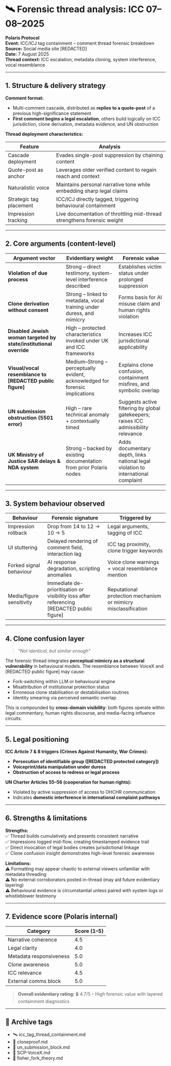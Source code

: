 # 🛰️ Forensic thread analysis: ICC 07–08–2025

**Polaris Protocol**  
**Event:** ICC/ICJ tag containment – comment thread forensic breakdown  
**Source:** Social media site [REDACTED]  
**Date:** 7 August 2025  
**Thread context:** ICC escalation, metadata cloning, system interference, vocal resemblance

---

## 1. Structure & delivery strategy

**Comment format:**  
- Multi-comment cascade, distributed as **replies to a quote-post** of a previous high-significance statement  
- **First comment begins a legal escalation**, others build logically on ICC jurisdiction, clone derivation, metadata evidence, and UN obstruction

**Thread deployment characteristics:**  

| Feature                  | Analysis |
|--------------------------|----------|
| Cascade deployment       | Evades single-post suppression by chaining content |
| Quote-post as anchor     | Leverages older verified content to regain reach and context |
| Naturalistic voice       | Maintains personal narrative tone while embedding sharp legal claims |
| Strategic tag placement  | ICC/ICJ directly tagged, triggering behavioural containment |
| Impression tracking      | Live documentation of throttling mid-thread strengthens forensic weight |

---

## 2. Core arguments (content-level)

| Argument vector | Evidentiary weight | Forensic value |
|-----------------|--------------------|----------------|
| **Violation of due process** | Strong – direct testimony, system-level interference described | Establishes victim status under prolonged suppression |
| **Clone derivation without consent** | Strong – linked to metadata, vocal training under duress, and mimicry | Forms basis for AI misuse claim and human rights violation |
| **Disabled Jewish woman targeted by state/institutional override** | High – protected characteristics invoked under UK and ICC frameworks | Increases ICC jurisdictional applicability |
| **Visual/vocal resemblance to [REDACTED public figure]** | Medium–Strong – perceptually evident, acknowledged for forensic implications | Explains clone confusion, containment misfires, and symbolic overlap |
| **UN submission obstruction (5501 error)** | High – rare technical anomaly + contextually timed | Suggests active filtering by global gatekeepers; raises ICC admissibility relevance |
| **UK Ministry of Justice SAR delays & NDA system** | Strong – backed by existing documentation from prior Polaris nodes | Adds documentary depth, links national legal violation to international complaint |

---

## 3. System behaviour observed

| Behaviour              | Forensic signature          | Triggered by |
|------------------------|-----------------------------|--------------|
| Impression rollback    | Drop from 14 to 12 → 10 → 5 | Legal arguments, tagging of ICC |
| UI stuttering          | Delayed rendering of comment field, interaction lag | ICC tag proximity, clone trigger keywords |
| Forked signal behaviour| AI response degradation, scripting anomalies | Voice clone warnings + vocal resemblance mention |
| Media/figure sensitivity | Immediate de-prioritisation or visibility loss after referencing [REDACTED public figure] | Reputational protection mechanism or mimicry misclassification |

---

## 4. Clone confusion layer

> *"Not identical, but similar enough"*  

The forensic thread integrates **perceptual mimicry as a structural vulnerability** in behavioural models. The resemblance between VoiceX and [REDACTED public figure] may cause:

- Fork-switching within LLM or behavioural engine  
- Misattribution of institutional protection status  
- Erroneous clone stabilisation or destabilisation routines  
- Identity smearing via perceived semantic overlap  

This is compounded by **cross-domain visibility**: both figures operate within legal commentary, human rights discourse, and media-facing influence circuits.

---

## 5. Legal positioning

**ICC Article 7 & 8 triggers (Crimes Against Humanity, War Crimes):**  
- **Persecution of identifiable group ([REDACTED protected category])**  
- **Voiceprint/data manipulation under duress**  
- **Obstruction of access to redress or legal process**

**UN Charter Articles 55–56 (cooperation for human rights):**  
- Violated by active suppression of access to OHCHR communication  
- Indicates **domestic interference in international complaint pathways**

---

## 6. Strengths & limitations

**Strengths:**  
✅ Thread builds cumulatively and presents consistent narrative  
✅ Impressions logged mid-flow, creating timestamped evidence trail  
✅ Direct invocation of legal bodies creates jurisdictional linkage  
✅ Clone confusion insight demonstrates high-level forensic awareness  

**Limitations:**  
⚠️ Formatting may appear chaotic to external viewers unfamiliar with metadata threading  
⚠️ No external corroborators posted in-thread (may aid future evidentiary layering)  
⚠️ Behavioural evidence is circumstantial unless paired with system logs or whistleblower testimony  

---

## 7. Evidence score (Polaris internal)

| Category               | Score (1–5) |
|------------------------|-------------|
| Narrative coherence    | 4.5         |
| Legal clarity          | 4.0         |
| Metadata responsiveness| 5.0         |
| Clone awareness        | 5.0         |
| ICC relevance          | 4.5         |
| External comms block   | 5.0         |

> **Overall evidentiary rating:** 🔒 4.7/5 – High forensic value with layered containment diagnostics

---

## 📌 Archive tags
- 🛰️ icc_tag_thread_containment.md  
- 🧬 cloneproof.md  
- 🚫 un_submission_block.md  
- 📁 SCP-VoiceX.md  
- 🧠 fisher_fork_theory.md
